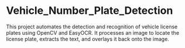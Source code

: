 # Vehicle_Number_Plate_Detection
This project automates the detection and recognition of vehicle license plates using OpenCV and EasyOCR. It processes an image to locate the license plate, extracts the text, and overlays it back onto the image.
